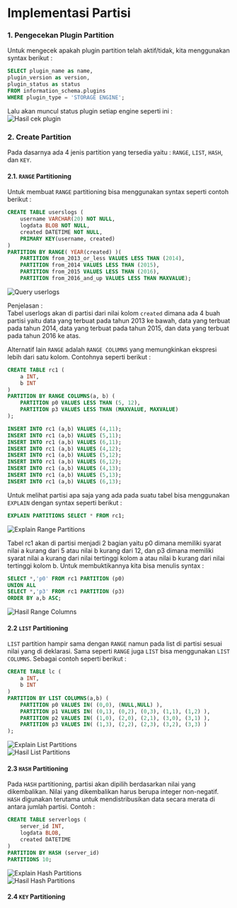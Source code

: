 # Implementasi Partisi

### 1. Pengecekan Plugin Partition
Untuk mengecek apakah plugin partition telah aktif/tidak, kita menggunakan syntax berikut :
```sql
SELECT plugin_name as name,
plugin_version as version,
plugin_status as status
FROM information_schema.plugins
WHERE plugin_type = 'STORAGE ENGINE';
```
Lalu akan muncul status plugin setiap engine seperti ini :   
![Hasil cek plugin](https://github.com/tamtama17/Implementasi-MySQL-Cluster/blob/master/Implementasi%20Partisi/gambar/cek_plugin.jpg "Hasil cek plugin")

### 2. Create Partition
Pada dasarnya ada 4 jenis partition yang tersedia yaitu : `RANGE`, `LIST`, `HASH`, dan `KEY`.   
#### 2.1. `RANGE` Partitioning   
Untuk membuat `RANGE` partitioning bisa menggunakan syntax seperti contoh berikut :
```sql
CREATE TABLE userslogs (
    username VARCHAR(20) NOT NULL,
    logdata BLOB NOT NULL,
    created DATETIME NOT NULL,
    PRIMARY KEY(username, created)
)
PARTITION BY RANGE( YEAR(created) )(
    PARTITION from_2013_or_less VALUES LESS THAN (2014),
    PARTITION from_2014 VALUES LESS THAN (2015),
    PARTITION from_2015 VALUES LESS THAN (2016),
    PARTITION from_2016_and_up VALUES LESS THAN MAXVALUE);
```
![Query userlogs](https://github.com/tamtama17/Implementasi-MySQL-Cluster/blob/master/Implementasi%20Partisi/gambar/userlogs_range.jpg "Query userlogs")

Penjelasan :   
Tabel userlogs akan di partisi dari nilai kolom `created` dimana ada 4 buah partisi yaitu data yang terbuat pada tahun 2013 ke bawah, data yang terbuat pada tahun 2014, data yang terbuat pada tahun 2015, dan data yang terbuat pada tahun 2016 ke atas.

Alternatif lain `RANGE` adalah `RANGE COLUMNS` yang memungkinkan ekspresi lebih dari satu kolom. Contohnya seperti berikut :
```sql
CREATE TABLE rc1 (
    a INT,
    b INT
)
PARTITION BY RANGE COLUMNS(a, b) (
    PARTITION p0 VALUES LESS THAN (5, 12),
    PARTITION p3 VALUES LESS THAN (MAXVALUE, MAXVALUE)
);

INSERT INTO rc1 (a,b) VALUES (4,11);
INSERT INTO rc1 (a,b) VALUES (5,11);
INSERT INTO rc1 (a,b) VALUES (6,11);
INSERT INTO rc1 (a,b) VALUES (4,12);
INSERT INTO rc1 (a,b) VALUES (5,12);
INSERT INTO rc1 (a,b) VALUES (6,12);
INSERT INTO rc1 (a,b) VALUES (4,13);
INSERT INTO rc1 (a,b) VALUES (5,13);
INSERT INTO rc1 (a,b) VALUES (6,13);
```
Untuk melihat partisi apa saja yang ada pada suatu tabel bisa menggunakan `EXPLAIN` dengan syntax seperti berikut :
```sql
EXPLAIN PARTITIONS SELECT * FROM rc1;
```
![Explain Range Partitions](https://github.com/tamtama17/Implementasi-MySQL-Cluster/blob/master/Implementasi%20Partisi/gambar/explain_range.jpg "Explain Range Partitions")   

Tabel rc1 akan di partisi menjadi 2 bagian yaitu p0 dimana memiliki syarat nilai a kurang dari 5 atau nilai b kurang dari 12, dan p3 dimana memiliki syarat nilai a kurang dari nilai tertinggi kolom a atau nilai b kurang dari nilai tertinggi kolom b. Untuk membuktikannya kita bisa menulis syntax :
```sql
SELECT *,'p0' FROM rc1 PARTITION (p0)
UNION ALL
SELECT *,'p3' FROM rc1 PARTITION (p3)
ORDER BY a,b ASC;
```
![Hasil Range Columns](https://github.com/tamtama17/Implementasi-MySQL-Cluster/blob/master/Implementasi%20Partisi/gambar/range_columns.jpg "Hasil Range Columns")  

#### 2.2 `LIST` Partitioning
`LIST` partition hampir sama dengan `RANGE` namun pada list di partisi sesuai nilai yang di deklarasi. Sama seperti `RANGE` juga `LIST` bisa menggunakan `LIST COLUMNS`. Sebagai contoh seperti berikut :
```sql
CREATE TABLE lc (
    a INT,
    b INT
)
PARTITION BY LIST COLUMNS(a,b) (
    PARTITION p0 VALUES IN( (0,0), (NULL,NULL) ),
    PARTITION p1 VALUES IN( (0,1), (0,2), (0,3), (1,1), (1,2) ),
    PARTITION p2 VALUES IN( (1,0), (2,0), (2,1), (3,0), (3,1) ),
    PARTITION p3 VALUES IN( (1,3), (2,2), (2,3), (3,2), (3,3) )
);
```
![Explain List Partitions](https://github.com/tamtama17/Implementasi-MySQL-Cluster/blob/master/Implementasi%20Partisi/gambar/explain_list.jpg "Explain List Partitions")   
![Hasil List Partitions](https://github.com/tamtama17/Implementasi-MySQL-Cluster/blob/master/Implementasi%20Partisi/gambar/list_columns.jpg "Hasil List Partitions")   

#### 2.3 `HASH` Partitioning
Pada `HASH` partitioning, partisi akan dipilih berdasarkan nilai yang dikembalikan. Nilai yang dikembalikan harus berupa integer non-negatif. `HASH` digunakan terutama untuk mendistribusikan data secara merata di antara jumlah partisi. Contoh :
```sql
CREATE TABLE serverlogs (
    server_id INT, 
    logdata BLOB,
    created DATETIME
)
PARTITION BY HASH (server_id)
PARTITIONS 10;
```
![Explain Hash Partitions](https://github.com/tamtama17/Implementasi-MySQL-Cluster/blob/master/Implementasi%20Partisi/gambar/explain_hash.jpg "Explain Hash Partitions")   
![Hasil Hash Partitions](https://github.com/tamtama17/Implementasi-MySQL-Cluster/blob/master/Implementasi%20Partisi/gambar/hasil_hash.jpg "Hasil Hash Partitions")   

#### 2.4 `KEY` Partitioning
